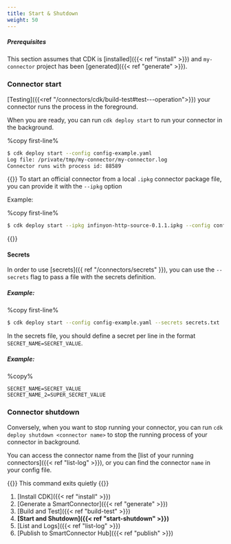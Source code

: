 ```yaml
---
title: Start & Shutdown 
weight: 50
---
```


##### Prerequisites

This section assumes that CDK is [installed]({{< ref "install" >}}) and `my-connector` project has been [generated]({{< ref "generate" >}}).


### Connector start 

[Testing]({{<ref "/connectors/cdk/build-test#test---operation">}}) your connector runs the process in the foreground. 

When you are ready, you can run `cdk deploy start` to run your connector in the background.

%copy first-line%
```bash
$ cdk deploy start --config config-example.yaml 
Log file: /private/tmp/my-connector/my-connector.log
Connector runs with process id: 88589
```

{{<idea>}}
To start an official connector from a local `.ipkg` connector package file, you can provide it with the `--ipkg` option

Example:

%copy first-line%
```bash
$ cdk deploy start --ipkg infinyon-http-source-0.1.1.ipkg --config config-example.yaml
```
{{</idea>}}

#### Secrets

In order to use [secrets]({{ ref "/connectors/secrets" }}), you can use the `--secrets` flag to pass a file with the secrets definition.

##### Example:

%copy first-line%
```bash
$ cdk deploy start --config config-example.yaml --secrets secrets.txt
```

In the secrets file, you should define a secret per line in the format `SECRET_NAME=SECRET_VALUE`.

#####  Example:

%copy%
```
SECRET_NAME=SECRET_VALUE
SECRET_NAME_2=SUPER_SECRET_VALUE
```

### Connector shutdown

Conversely, when you want to stop running your connector, you can run `cdk deploy shutdown <connector name>` to stop the running process of your connector in background.

You can access the connector name from the [list of your running connectors]({{< ref "list-log" >}}), or you can find the connector `name` in your config file. 

{{<caution>}}
This command exits quietly
{{</caution>}}

1. [Install CDK]({{< ref "install" >}})
2. [Generate a SmartConnector]({{< ref "generate" >}})
3. [Build and Test]({{< ref "build-test" >}})
4. **[Start and Shutdown]({{< ref "start-shutdown" >}})**
5. [List and Logs]({{< ref "list-log" >}})
6. [Publish to SmartConnector Hub]({{< ref "publish" >}})